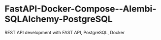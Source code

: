 # FastAPI-Docker-Compose--Alembi-SQLAlchemy-PostgreSQL
REST API development with FAST API, PostgreSQL, Docker
